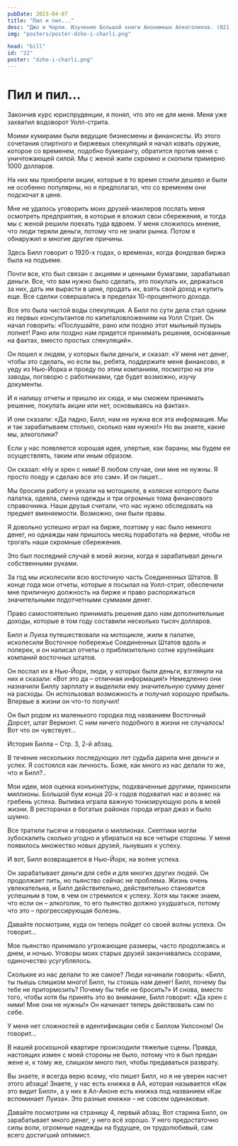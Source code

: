```yaml
---
pubDate: 2023-04-07
title: "Пил и пил..."
desc: "Джо и Чарли. Изучение Большой книги Анонимных Алкоголиков. (021)"
img: "posters/poster-dzho-i-charli.png"

head: "bill"
id: "22"
poster: "dzho-i-charli.png"
---
```


# Пил и пил...

Закончив курс юриспруденции, я понял, что это не для меня. Меня уже захватил водоворот Уолл-стрита.

Моими кумирами были ведущие бизнесмены и финансисты. Из этого сочетания спиртного и биржевых спекуляций я начал ковать оружие, которое со временем, подобно бумерангу, обратится против меня с уничтожающей силой. Мы с женой жили скромно и скопили примерно 1000 долларов.

На них мы приобрели акции, которые в то время стоили дешево и были не особенно популярны, но я предполагал, что со временем они подскочат в цене.

Мне не удалось уговорить моих друзей-маклеров послать меня осмотреть предприятия, в которые я вложил свои сбережения, и тогда мы с женой решили поехать туда вдвоем. У меня сложилось мнение, что люди теряли деньги, потому что не знали рынка. Потом я обнаружил и многие другие причины.

Здесь Билл говорит о 1920-х годах, о временах, когда фондовая биржа была на подъеме.

Почти все, кто был связан с акциями и ценными бумагами, зарабатывал деньги. Все, что вам нужно было сделать, это покупать их, держаться за них, дать им вырасти в цене, продать их, взять свой доход и купить еще. Все сделки совершались в пределах 10-процентного дохода.

Все это была чистой воды спекуляция. А Билл по сути дела стал одним из первых консультантов по капиталовложениям на Уолл Стрит. Он начал говорить: «Послушайте, рано или поздно этот мыльный пузырь лопнет! Рано или поздно нам придется принимать решения, основанные на фактах, вместо простых спекуляций».

Он пошел к людям, у которых были деньги, и сказал: «У меня нет денег, чтобы это сделать, но если вы, ребята, поддержите меня финансово, я уеду из Нью-Йорка и проеду по этим компаниям, посмотрю на эти заводы, поговорю с работниками, где будет возможно, изучу документы.

И я напишу отчеты и пришлю их сюда, и мы сможем принимать решение, покупать акции или нет, основываясь на фактах».

И они сказали: «Да ладно, Билл, нам не нужна вся эта информация. Мы и так зарабатываем столько, сколько нам нужно!» Но вы знаете, какие мы, алкоголики?

Если у нас появляется хорошая идея, упертые, как бараны, мы будем ее осуществлять, таким или иным образом.

Он сказал: «Ну и хрен с ними! В любом случае, они мне не нужны. Я просто поеду и сделаю все это сам». И он пишет…

Мы бросили работу и уехали на мотоцикле, в коляске которого были палатка, одеяла, смена одежды и три огромных тома финансового справочника. Наши друзья считали, что нас нужно обследовать на предмет вменяемости. Возможно, они были правы.

Я довольно успешно играл на бирже, поэтому у нас было немного денег, но однажды нам пришлось месяц поработать на ферме, чтобы не трогать наши скромные сбережения.

Это был последний случай в моей жизни, когда я зарабатывал деньги собственными руками.

За год мы исколесили всю восточную часть Соединенных Штатов. В конце года мои отчеты, которые я посылал на Уолл-стрит, обеспечили мне приличную должность на бирже и право распоряжаться значительными подотчетными суммами денег.

Право самостоятельно принимать решения дало нам дополнительные доходы, которые в том году составили несколько тысяч долларов.

Билл и Луиза путешествовали на мотоцикле, жили в палатке, исколесили Восточное побережье Соединенных Штатов вдоль и поперек, и он написал отчеты о приблизительно сотне крупнейших компаний восточных штатов.

Он послал их в Нью-Йорк, люди, у которых были деньги, взглянули на них и сказали: «Вот это да – отличная информация!» Немедленно они назначили Биллу зарплату и выделили ему значительную сумму денег на расходы. Он использовал возможность и получил хорошую прибыль. Впервые в жизни он что-то получил!

Он был родом из маленького городка под названием Восточный Дорсет, штат Вермонт. С ним ничего подобного в жизни не случалось! Вот что он чувствует…

История Билла – Стр. 3, 2-й абзац.

В течение нескольких последующих лет судьба дарила мне деньги и успех. Я состоялся как личность.
Боже, как много из нас делали то же, что и Билл?..

Мои идеи, моя оценка конъюнктуры, подхваченные другими, приносили миллионы. Большой бум конца 20-х годов подхватил нас и вознес на гребень успеха. Выпивка играла важную тонизирующую роль в моей жизни. В ресторанах в богатых районах города играл джаз и было шумно.

Все тратили тысячи и говорили о миллионах. Скептики могли зубоскалить сколько угодно и убираться на все четыре стороны. У меня появилось множество новых друзей, льнувших к успеху.

И вот, Билл возвращается в Нью-Йорк, на волне успеха.

Он зарабатывает деньги для себя и для многих других людей. Он продолжает пить, но пьянство сейчас не проблема. Жизнь очень увлекательна, и Билл действительно, действительно становится успешным в том, в чем он стремился к успеху. Хотя мы также знаем, что если он – алкоголик, то его пьянство должно ухудшаться, потому что это – прогрессирующая болезнь.

Давайте посмотрим, куда он теперь пойдет со своей волны успеха. Он говорит…

Мое пьянство принимало угрожающие размеры, часто продолжаясь и днем, и ночью. Уговоры моих старых друзей заканчивались ссорами, одиночество усугублялось.

Сколькие из нас делали то же самое? Люди начинали говорить: «Билл, ты пьешь слишком много! Билл, ты стоишь нам денег! Билл, почему бы тебе не притормозить? Почему бы тебе не бросить?» И снова, вместо того, чтобы хотя бы принять это во внимание, Билл говорит: «Да хрен с ними! Мне они не нужны!» Он начинает теперь действовать сам по себе.

У меня нет сложностей в идентификации себя с Биллом Уилсоном! Он говорит…

В нашей роскошной квартире происходили тяжелые сцены. Правда, настоящих измен с моей стороны не было, потому что я был предан жене и, к тому же, слишком много пил, чтобы предаваться разврату.

Вы знаете, я всегда верю всему, что пишет Билл, но я не уверен насчет этого абзаца! Знаете, у нас есть книжка в АА, которая называется «Как это видит Билл», а у них в Ал-Аноне есть книжка под названием «Как вспоминает Луиза». Это разные книжки – не совсем одинаковые.

Давайте посмотрим на страницу 4, первый абзац. Вот старина Билл, он зарабатывает много денег, у него всё хорошо. У него предостаточно силы воли, огромные надежды на будущее, он трудолюбивый, сам всего достигший оптимист.
